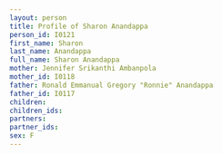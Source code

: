 ```yaml
---
layout: person
title: Profile of Sharon Anandappa
person_id: I0121
first_name: Sharon
last_name: Anandappa
full_name: Sharon Anandappa
mother: Jennifer Srikanthi Ambanpola
mother_id: I0118
father: Ronald Emmanual Gregory "Ronnie" Anandappa
father_id: I0117
children:
children_ids:
partners:
partner_ids:
sex: F
---
```


